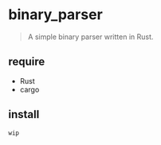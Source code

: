 # binary_parser

> A simple binary parser written in Rust.

## require
- Rust
- cargo

## install
`wip`